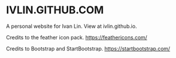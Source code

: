 # IVLIN.GITHUB.COM

A personal website for Ivan Lin. View at ivlin.github.io.

Credits to the feather icon pack. https://feathericons.com/

Credits to Bootstrap and StartBootstrap. https://startbootstrap.com/